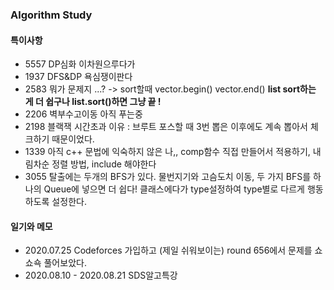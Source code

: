 ### Algorithm Study

#### 특이사항
 * 5557 DP심화 이차원으루다가
 * 1937 DFS&DP 욕심쟁이판다
 * 2583 뭐가 문제지 ...? -> sort할때 vector.begin() vector.end()
   **list sort하는 게 더 쉽구나 list.sort()하면 그냥 끝 !**
 * 2206 벽부수고이동 아직 푸는중
 * 2198 블랙잭 시간초과 이유 : 브루트 포스할 때 3번 뽑은 이후에도 계속 뽑아서 체크하기 때문이었다.
 * 1339 아직 c++ 문법에 익숙하지 않은 나,, comp함수 직접 만들어서 적용하기, 내림차순 정렬 방법, include <functional>해야한다
 * 3055 탈출에는 두개의 BFS가 있다. 물번지기와 고슴도치 이동, 두 가지 BFS를 하나의 Queue에 넣으면 더 쉽다! 클래스에다가 type설정하여 type별로 다르게 행동하도록 설정한다.
 
#### 일기와 메모
 * 2020.07.25 Codeforces 가입하고 (제일 쉬워보이는) round 656에서 문제를 쇼쇼쇽 풀어보았다.
 * 2020.08.10 - 2020.08.21 SDS알고특강
